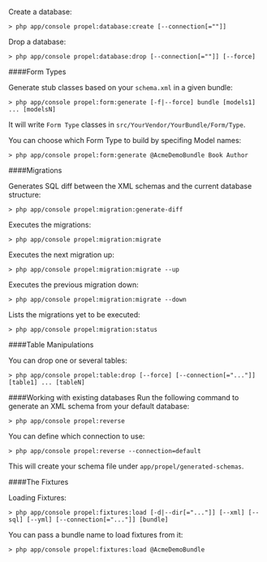 Create a database:

~~~
> php app/console propel:database:create [--connection[=""]]
~~~

Drop a database:

~~~
> php app/console propel:database:drop [--connection[=""]] [--force]
~~~

####Form Types

Generate stub classes based on your `schema.xml` in a given bundle:

~~~
> php app/console propel:form:generate [-f|--force] bundle [models1] ... [modelsN]
~~~
It will write `Form Type` classes in `src/YourVendor/YourBundle/Form/Type`.

You can choose which Form Type to build by specifing Model names:

~~~
> php app/console propel:form:generate @AcmeDemoBundle Book Author
~~~

####Migrations

Generates SQL diff between the XML schemas and the current database structure:
~~~
> php app/console propel:migration:generate-diff
~~~

Executes the migrations:

~~~
> php app/console propel:migration:migrate
~~~

Executes the next migration up:

~~~
> php app/console propel:migration:migrate --up
~~~

Executes the previous migration down:

~~~
> php app/console propel:migration:migrate --down
~~~

Lists the migrations yet to be executed:

~~~
> php app/console propel:migration:status
~~~

####Table Manipulations

You can drop one or several tables:

~~~
> php app/console propel:table:drop [--force] [--connection[="..."]] [table1] ... [tableN]
~~~

####Working with existing databases
Run the following command to generate an XML schema from your default database:

~~~
> php app/console propel:reverse
~~~

You can define which connection to use:

~~~
> php app/console propel:reverse --connection=default
~~~

This will create your schema file under `app/propel/generated-schemas`. 

####The Fixtures

Loading Fixtures:

~~~
> php app/console propel:fixtures:load [-d|--dir[="..."]] [--xml] [--sql] [--yml] [--connection[="..."]] [bundle]
~~~

You can pass a bundle name to load fixtures from it:

~~~
> php app/console propel:fixtures:load @AcmeDemoBundle
~~~